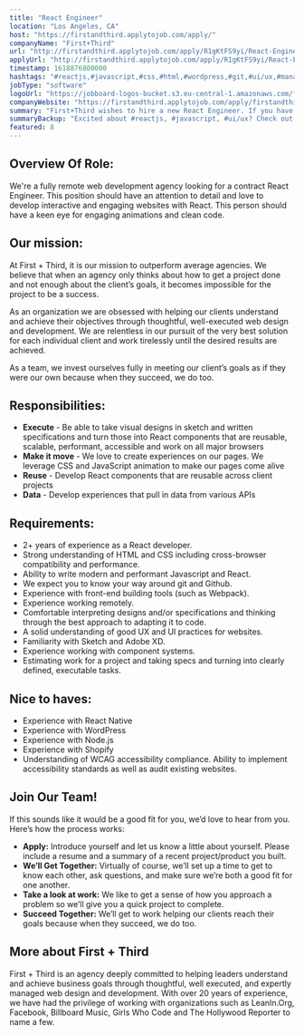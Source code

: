 ```yaml
---
title: "React Engineer"
location: "Los Angeles, CA"
host: "https://firstandthird.applytojob.com/apply/"
companyName: "First+Third"
url: "http://firstandthird.applytojob.com/apply/R1gKtFS9yi/React-Engineer-contractremote"
applyUrl: "http://firstandthird.applytojob.com/apply/R1gKtFS9yi/React-Engineer-contractremote"
timestamp: 1618876800000
hashtags: "#reactjs,#javascript,#css,#html,#wordpress,#git,#ui/ux,#management,#photoshop"
jobType: "software"
logoUrl: "https://jobboard-logos-bucket.s3.eu-central-1.amazonaws.com/first-third"
companyWebsite: "https://firstandthird.applytojob.com/apply/firstandthird.com"
summary: "First+Third wishes to hire a new React Engineer. If you have 2+ years of experience as a React developer, consider applying."
summaryBackup: "Excited about #reactjs, #javascript, #ui/ux? Check out this job post!"
featured: 8
---
```


## Overview Of Role: 

We're a fully remote web development agency looking for a contract React Engineer. This position should have an attention to detail and love to develop interactive and engaging websites with React. This person should have a keen eye for engaging animations and clean code. 

## Our mission:

At First + Third, it is our mission to outperform average agencies. We believe that when an agency only thinks about how to get a project done and not enough about the client’s goals, it becomes impossible for the project to be a success.

As an organization we are obsessed with helping our clients understand and achieve their objectives through thoughtful, well-executed web design and development. We are relentless in our pursuit of the very best solution for each individual client and work tirelessly until the desired results are achieved.

As a team, we invest ourselves fully in meeting our client’s goals as if they were our own because when they succeed, we do too. 

## Responsibilities:

*   **Execute** - Be able to take visual designs in sketch and written specifications and turn those into React components that are reusable, scalable, performant, accessible and work on all major browsers
*   **Make it move** - We love to create experiences on our pages. We leverage CSS and JavaScript animation to make our pages come alive
*   **Reuse** - Develop React components that are reusable across client projects
*   **Data** \- Develop experiences that pull in data from various APIs

## Requirements:

*   2+ years of experience as a React developer.
*   Strong understanding of HTML and CSS including cross-browser compatibility and performance.
*   Ability to write modern and performant Javascript and React.
*   We expect you to know your way around git and Github.
*   Experience with front-end building tools (such as Webpack).
*   Experience working remotely.
*   Comfortable interpreting designs and/or specifications and thinking through the best approach to adapting it to code.
*   A solid understanding of good UX and UI practices for websites.
*   Familiarity with Sketch and Adobe XD.
*   Experience working with component systems.
*   Estimating work for a project and taking specs and turning into clearly defined, executable tasks.

## Nice to haves:

*   Experience with React Native
*   Experience with WordPress
*   Experience with Node.js
*   Experience with Shopify
*   Understanding of WCAG accessibility compliance. Ability to implement accessibility standards as well as audit existing websites.

## Join Our Team!

If this sounds like it would be a good fit for you, we’d love to hear from you. Here’s how the process works: 

*   **Apply:** Introduce yourself and let us know a little about yourself. Please include a resume and a summary of a recent project/product you built. 
*   **We’ll Get Together:** Virtually of course, we’ll set up a time to get to know each other, ask questions, and make sure we’re both a good fit for one another. 
*   **Take a look at work:** We like to get a sense of how you approach a problem so we’ll give you a quick project to complete.
*   **Succeed Together:** We’ll get to work helping our clients reach their goals because when they succeed, we do too. 

## More about First + Third

First + Third is an agency deeply committed to helping leaders understand and achieve business goals through thoughtful, well executed, and expertly managed web design and development. With over 20 years of experience, we have had the privilege of working with organizations such as LeanIn.Org, Facebook, Billboard Music, Girls Who Code and The Hollywood Reporter to name a few.

